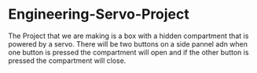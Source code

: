 # Engineering-Servo-Project

The Project that we are making is a box with a hidden compartment that is powered by a servo.
There will be two buttons on a side pannel adn when one button is pressed the compartment will open and if the other button is pressed the compartment will close.
